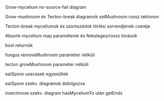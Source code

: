 Grow-mycelium no-source-fail diagram

Grow-mushroom és Tecton-break diagramok setMushroom rossz tektonon

Tecton-break myceliumok és szomszédok törlési sorrendjének cseréje

Absorb-mycelium map paraméterek és felesleges/rossz hívások

bool returnök

fungus removeMushroom paraméter nélküli

tecton growMushroom paraméter nélküli

eatSpore usecasek egyesültek

eatSpore szekv. diagramok átdolgozva

insectmove szekv. diagram hasMyceliumTo után getEnds